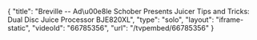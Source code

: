 {
    "title": "Breville -- Ad\u00e8le Schober Presents Juicer Tips and Tricks: Dual Disc Juice Processor BJE820XL",
    "type": "solo",
    "layout": "iframe-static",
    "videoId": "66785356",
    "url": "\/tvpembed\/66785356"
}